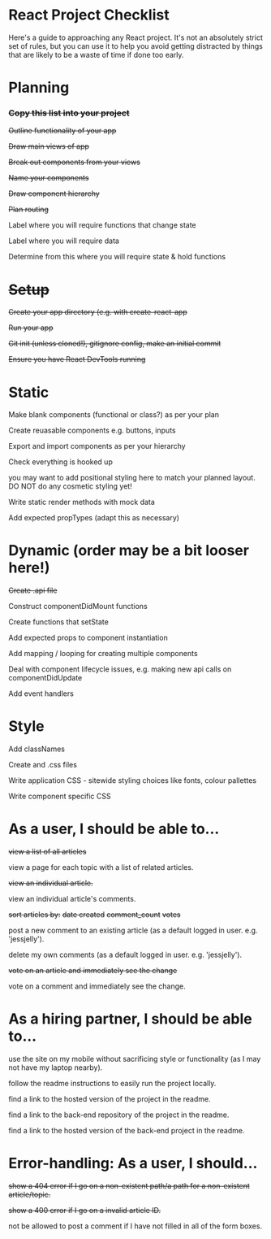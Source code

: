 # React Project Checklist
Here's a guide to approaching any React project. It's not an absolutely strict set of rules, but you can use it to help you avoid getting distracted by things that are likely to be a waste of time if done too early.

# Planning
### ~~Copy this list into your project~~

~~Outline functionality of your app~~

~~Draw main views of app~~

~~Break out components from your views~~

~~Name your components~~

~~Draw component hierarchy~~

~~Plan routing~~

Label where you will require functions that change state

Label where you will require data

Determine from this where you will require state & hold functions

# ~~Setup~~

~~Create your app directory (e.g. with create-react-app~~

~~Run your app~~

~~Git init (unless cloned!), gitignore config, make an initial commit~~

~~Ensure you have React DevTools running~~

# Static

Make blank components (functional or class?) as per your plan

Create reuasable components e.g. buttons, inputs

Export and import components as per your hierarchy

Check everything is hooked up

you may want to add positional styling here to match your planned layout. DO NOT do any cosmetic styling yet!

Write static render methods with mock data

Add expected propTypes (adapt this as necessary)

# Dynamic (order may be a bit looser here!)

~~Create .api file~~

Construct componentDidMount functions

Create functions that setState

Add expected props to component instantiation

Add mapping / looping for creating multiple components

Deal with component lifecycle issues, e.g. making new api calls on componentDidUpdate

Add event handlers

# Style

Add classNames

Create and .css files

Write application CSS - sitewide styling choices like fonts, colour pallettes

Write component specific CSS

# As a user, I should be able to...

~~view a list of all articles~~

view a page for each topic with a list of related articles.

~~view an individual article.~~

view an individual article's comments.

~~sort articles by:~~
~~date created~~
~~comment_count~~
~~votes~~

post a new comment to an existing article (as a default logged in user. e.g. 'jessjelly').

delete my own comments (as a default logged in user. e.g. 'jessjelly').

~~vote on an article and immediately see the change~~

vote on a comment and immediately see the change.

# As a hiring partner, I should be able to...

use the site on my mobile without sacrificing style or functionality (as I may not have my laptop nearby).

follow the readme instructions to easily run the project locally.

find a link to the hosted version of the project in the readme.

find a link to the back-end repository of the project in the readme.

find a link to the hosted version of the back-end project in the readme.

# Error-handling: As a user, I should...

~~show a 404 error if I go on a non-existent path/a path for a non-existent article/topic.~~

~~show a 400 error if I go on a invalid article ID.~~

not be allowed to post a comment if I have not filled in all of the form boxes.
